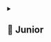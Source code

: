 
<details>
  <summary> <h2> 🌱 Junior </h2> </summary>

  <details>
  <summary> <h3> Каковы основные компоненты Android и для чего они нужны? <h3> </summary>

> Activity, Services, Broadcast Receiver, Content Provider

</details>

 <details>
  <summary> <h3> Расскажи что происходит при запуске приложения </summary>

> 1. Запуск процесса
```
Когда пользователь запускает приложение, операционная система Android создает новый процесс (если он еще не существует) и выделяет для него ресурсы.
Каждое приложение в Android работает в изолированном процессе с собственной виртуальной машиной (ART/Dalvik).
```
> 2. Загрузка приложения
```
Система загружает код приложения из APK-файла.
Загружаются ресурсы приложения (изображения, строки, макеты и т.д.).
```
> 3. Создание объекта Application
```
Если в приложении есть пользовательский класс, унаследованный от Application, система создает его экземпляр.
В этом классе можно выполнить инициализацию глобальных переменных или библиотек (например, Firebase, аналитика и т.д.).
```
> 4. Запуск стартовой Activity
```
Система определяет, какая Activity должна быть запущена первой (указана в манифесте в теге <intent-filter> с действием MAIN и категорией LAUNCHER).
Создается экземпляр этой Activity.
```
> 5. Жизненный цикл Activity
```
OnCreate() - onStart() - OnResume()
```
> 6.  Отображение интерфейса\Работа приложения\Фоновые процессы
> 7.  Заверншение работы

</details>

 <details>
  <summary> <h3>  Как работает Intent и какие типы Intent существуют?  </summary>

> Intent работает как сообщение, которое передается системе Android, чтобы выполнить какое-либо действие. Система анализирует Intent и находит подходящий компонент (Activity, Service, BroadcastReceiver) для его обработки.

<details>
  <summary> Виды интентов </summary>

<details>
  <summary> Явный Intent (Explicit Intent) </summary>
 
- Указывает конкретный компонент (класс), который должен быть запущен.
- Используется для взаимодействия внутри приложения.

Пример:
```
val intent = Intent(this, SecondActivity::class.java)
startActivity(intent)

```

</details>

<details>
  <summary> Неявный Intent (Implicit Intent) </summary>

> Описывает действие, которое нужно выполнить, и система сама находит подходящий компонент (например, браузер, галерею, другое приложение).

**Может содержать:**

Действие (Action) – ACTION_VIEW, ACTION_SEND и т. д.\
Данные (Data) – URI (например, http://, tel:, content://).\
Тип данных (Type) – MIME-тип (text/plain, image/jpeg).\
Категория (Category) – CATEGORY_BROWSABLE, CATEGORY_LAUNCHER.\

Пример:
```
kotlin
val intent = Intent(Intent.ACTION_VIEW, Uri.parse("https://google.com"))
startActivity(intent)
```

</details>

<details>
  <summary> Broadcast Intent  </summary>

> Используется для отправки широковещательных сообщений через sendBroadcast().

Пример:
```
java
Intent intent = new Intent("com.example.CUSTOM_ACTION");
sendBroadcast(intent);
```

</details>

<details>
  <summary> PendingIntent  </summary>

> Это Intent, который может быть выполнен другим приложением от имени вашего приложения (например, уведомления или AlarmManager).

Пример:
```
java
PendingIntent pendingIntent = PendingIntent.getActivity(this, 0, intent, PendingIntent.FLAG_IMMUTABLE);
```

</details>

</details>

<details>
  <summary> Основные действия (Actions) в Intent  </summary>
 
- Intent.ACTION_VIEW – открыть данные (веб-страницу, карту, изображение).
- Intent.ACTION_SEND – отправить данные (текст, изображение).
- Intent.ACTION_DIAL – набрать номер в телефонном приложении)
- Intent.ACTION_MAIN – главная точка входа (используется в манифесте для LAUNCHER).

</details>

<details>
  <summary> Как система находит подходящий компонент?  </summary>

> Для неявных Intent система использует Intent Filter, объявленные в AndroidManifest.xml. Например:

```
xml
<activity android:name=".ShareActivity">
    <intent-filter>
        <action android:name="android.intent.action.SEND" />
        <category android:name="android.intent.category.DEFAULT" />
        <data android:mimeType="text/plain" />
    </intent-filter>
</activity>
```

</details>

</details>

 <details>
  <summary> <h3>  Как реализовать глубокие ссылки (Deep Links) в Android?  </summary>
  
> Глубокие ссылки (Deep Links) позволяют открывать определенные экраны или контент в приложении из внешних источников (веб).\
> Подключаем manifest -  добавляем intent-фильтры\
> Обрабатываем в коде

</details>

 Что такое Android Manifest и для чего он нужен? 
• Объясните, что такое ViewModel и как его использовать. 
• Что такое LiveData и как его применять? 
• Что такое RecyclerView и как он отличается от ListView? 
• Как происходит взаимодействие между Activity и Fragment? 
• Как работает система разрешений в Android? 
• Как работает back stack в Android? 
• Чем отличаются Parcelable и Serializable? Какой способ предпочтительнее и 
почему? 
• Какие бывают способы межпроцессного взаимодействия (IPC) в Android? 
• Как реализовать глубокие ссылки (Deep Links) в Android? 

</details>

</details>








